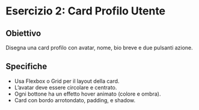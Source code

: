 # Esercizio 2: Card Profilo Utente

## Obiettivo
Disegna una card profilo con avatar, nome, bio breve e due pulsanti azione.

## Specifiche
- Usa Flexbox o Grid per il layout della card.
- L’avatar deve essere circolare e centrato.
- Ogni bottone ha un effetto hover animato (colore e ombra).
- Card con bordo arrotondato, padding, e shadow.